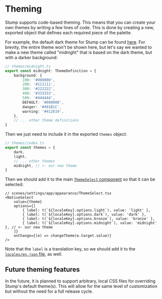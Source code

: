 # Theming

Stump supports code-based theming. This means that you can create your own themes by writing a few lines of code. This is done by creating a new, exported object that defines each required piece of the palette.

For example, the default dark theme for Stump can be found [here](https://github.com/stumpapp/stump/tree/develop/packages/components/themes/dark.ts). For brevity, the entire theme won't be shown here, but let's say we wanted to make a new theme called "midnight" that is based on the dark theme, but with a darker background:

```ts
// themes/midnight.ts
export const midnight: ThemeDefinition = {
	background: {
		100: '#000000',
		200: '#111111',
		300: '#222222',
		400: '#333333',
		500: '#444444',
		DEFAULT: '#000000',
		danger: '#491B1C',
		warning: '#412E19',
	},
	// ... other theme definitions
}
```

Then we just need to include it in the exported `themes` object:

```ts
// themes/index.ts
export const themes = {
	dark,
	light,
	// ... other themes
	midnight, // <- our new theme
}
```

Then we should add it to the main [`ThemeSelect` component](https://github.com/stumpapp/stump/blob/al/develop/interface/src/scenes/settings/app/appearance/ThemeSelect.tsx) so that it can be selected:

```tsx
// scenes/settings/app/appearance/ThemeSelect.tsx
<NativeSelect
	value={theme}
	options={[
		{ label: t(`${localeKey}.options.light`), value: 'light' },
		{ label: t(`${localeKey}.options.dark`), value: 'dark' },
		{ label: t(`${localeKey}.options.bronze`), value: 'bronze' },
		{ label: t(`${localeKey}.options.midnight`), value: 'midnight' }, // <- our new theme
	]}
	onChange={(e) => changeTheme(e.target.value)}
/>
```

Note that the `label` is a translation key, so we should add it to the [`locales/en.json` file](https://github.com/stumpapp/stump/blob/develop/packages/interface/src/i18n/locales/en.json), as well.

## Future theming features

In the future, it is planned to support arbitrary, local CSS files for overriding Stump's default theme(s). This will allow for the same level of customization but without the need for a full release cycle.

